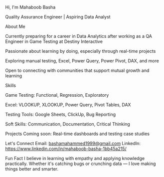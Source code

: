 Hi, I'm Mahaboob Basha

Quality Assurance Engineer | Aspiring Data Analyst

About Me

Currently preparing for a career in Data Analytics after working as a QA Engineer in Game Testing at Destiny Interactive

Passionate about learning by doing, especially through real-time projects

Exploring manual testing, Excel, Power Query, Power Pivot, DAX, and more

Open to connecting with communities that support mutual growth and learning

Skills

Game Testing: Functional, Regression, Exploratory

Excel: VLOOKUP, XLOOKUP, Power Query, Pivot Tables, DAX

Testing Tools: Google Sheets, ClickUp, Bug Reporting

Soft Skills: Communication, Documentation, Critical Thinking

Projects
Coming soon: Real-time dashboards and testing case studies

Let's Connect
Email: bashamahammed1999@gmail.com
LinkedIn: https://www.linkedin.com/in/mahaboob-basha-1bb45a215/

Fun Fact
I believe in learning with empathy and applying knowledge practically. Whether it's catching bugs or crunching data — I love making things better and smarter.
